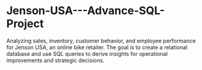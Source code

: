 # Jenson-USA---Advance-SQL-Project
Analyzing sales, inventory, customer behavior, and employee performance for Jenson USA, an online bike retailer. The goal is to create a relational database and use SQL queries to derive insights for operational improvements and strategic decisions.
